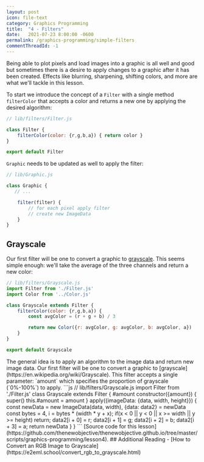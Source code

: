 ```yaml
---
layout: post
icon: file-text
category: Graphics Programming
title:  "4 - Filters"
date:   2021-07-23 8:00:00 -0600
permalink: /graphics-programming/simple-filters
commentThreadId: -1
---
```


Being able to plot pixels and load images into a graphic is all well and good but sometimes there is a desire to apply changes
to a graphic after it has been created. Effects like blurring, sharpening, shifting colors, and more are what we'll tackle in this lesson.

To start we introduce the concept of a `Filter` with a single method `filterColor` that accepts a color and returns a new one by
applying the desired algorithm:

```js
// lib/filters/Filter.js

class Filter {
    filterColor(color: {r,g,b,a}) { return color }
}

export default Filter
```

`Graphic` needs to be updated as well to apply the filter:

```js
// lib/Graphic.js

class Graphic {
   // ...

    filter(filter) {
        // for each pixel apply filter
        // create new ImageData
    }
}
```

## Grayscale

Our first filter will be one to convert a graphic to [grayscale](https://en.wikipedia.org/wiki/Grayscale). This seems simple enough:
we'll take the average of the three channels and return a new color:

```js
// lib/filters/Grayscale.js
import Filter from './Filter.js'
import Color from '../Color.js'

class Grayscale extends Filter {
    filterColor(color: {r,g,b,a}) {
        const avgColor = (r + g + b) / 3

        return new Color({r: avgColor, g: avgColor, b: avgColor, a})
    }
}

export default Grayscale
```

<!-->

The general idea is to apply an algorithm to the image data and return new image data.

Our first filter will be one to convert a graphic to [grayscale](https://en.wikipedia.org/wiki/Grayscale). This filter accepts a single parameter: `amount` which
specifies the proportion of grayscale (`0%-100%`) to apply.

```js
// lib/filters/Grayscale.js
import Filter from './Filter.js'

class Grayscale extends Filter {
    #amount
    constructor({amount}) {
        super()
        this.#amount = amount
    }

    apply({imageData: {data, width, height}}) {
        const newData = new ImageData(data, width),
            {data: data2} = newData

        const bytes = 4,
              i = bytes * (width * y + x);
        if(x < 0 || y < 0 || x >= width || y >= height)
            return;
        data2[i + 0] = r;
        data2[i + 1] = g;
        data2[i + 2] = b;
        data2[i + 3] = a;


        return newData
    }
}
```

[Source code for this lesson](https://github.com/thenewobjective/thenewobjective.github.io/tree/master/scripts/graphics-programming/lesson4).

## Additional Reading

- [How to Convert an RGB Image to Grayscale](https://e2eml.school/convert_rgb_to_grayscale.html)
